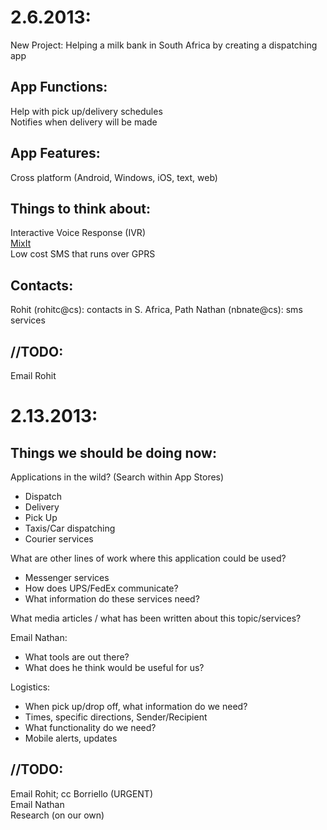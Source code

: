 2.6.2013:
=========

New Project: Helping a milk bank in South Africa by creating a dispatching app

App Functions:
--------------
Help with pick up/delivery schedules  
Notifies when delivery will be made  

App Features:
-------------
Cross platform (Android, Windows, iOS, text, web)

Things to think about:
----------------------
Interactive Voice Response (IVR)  
[MixIt](http://site.mxit.com/pages/moola-country)  
Low cost SMS that runs over GPRS  

Contacts:
---------
Rohit (rohitc@cs): contacts in S. Africa, Path
Nathan (nbnate@cs): sms services

//TODO:
-------
Email Rohit


2.13.2013:
==========

Things we should be doing now:
------------------------------
Applications in the wild? (Search within App Stores)  
* Dispatch  
* Delivery  
* Pick Up  
* Taxis/Car dispatching  
* Courier services  

What are other lines of work where this application could be used?  
* Messenger services  
* How does UPS/FedEx communicate?  
* What information do these services need?  

What media articles / what has been written about this topic/services?  

Email Nathan:  
* What tools are out there?  
* What does he think would be useful for us?  

Logistics:  
* When pick up/drop off, what information do we need?  
 * Times, specific directions, Sender/Recipient  
* What functionality do we need?  
 * Mobile alerts, updates

//TODO:
-------
Email Rohit; cc Borriello (URGENT)  
Email Nathan  
Research (on our own)  

